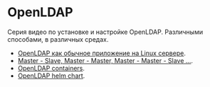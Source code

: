 # OpenLDAP

Серия видео по установке и настройке OpenLDAP. Различными способами, в различных средах.

- [OpenLDAP как обычное приложение на Linux сервере](standalone/README.md).
- [Master - Slave, Master - Master, Master - Master - Slave ...](multimaster/README.md).
- [OpenLDAP containers](containers/README.md).
- [OpenLDAP helm chart](chart/README.md).
